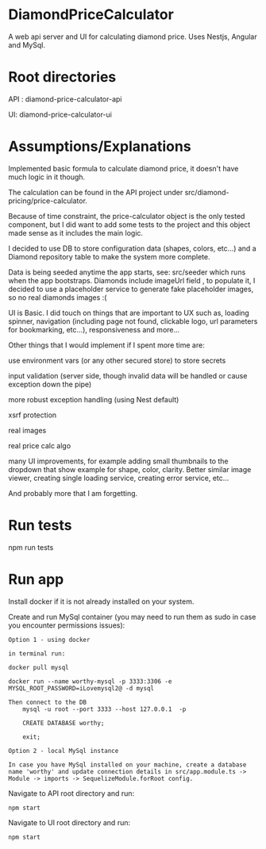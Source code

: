 # DiamondPriceCalculator

A web api server and UI for calculating diamond price.
Uses Nestjs, Angular and MySql.

# Root directories 

API : diamond-price-calculator-api

UI: diamond-price-calculator-ui

# Assumptions/Explanations
Implemented basic formula to calculate diamond price, it doesn't have much logic in it though. 

The calculation can be found in the API project under src/diamond-pricing/price-calculator.

Because of time constraint, the price-calculator object is the only tested component, but I did want to add some tests to the project and this object made sense as it includes the main logic.

I decided to use DB to store configuration data (shapes, colors, etc...) and a Diamond repository table to make the system more complete.

Data is being seeded anytime the app starts, see: src/seeder which runs when the app bootstraps.
Diamonds include imageUrl field , to populate it, I decided to use a placeholder service to generate fake placeholder images, so no real diamonds images :(

UI is Basic. I did touch on things that are important to UX such as, loading spinner, navigation (including page not found, clickable logo, url parameters for bookmarking, etc...), responsiveness and more... 

Other things that I would implement if I spent more time are:

use environment vars (or any other secured store) to store secrets

input validation (server side, though invalid data will be handled or cause exception down the pipe)

more robust exception handling (using Nest default)

xsrf protection

real images

real price calc algo

many UI improvements, for example adding small thumbnails to the dropdown that show example for shape, color, clarity. Better similar image viewer, creating single loading service, creating error service,  etc...

And probably more that I am forgetting.






# Run tests

npm run tests


# Run app
Install docker if it is not already installed on your system.

Create and run MySql container (you may need to run them as sudo in case you encounter permissions issues):
    
    Option 1 - using docker

    in terminal run:

    docker pull mysql

    docker run --name worthy-mysql -p 3333:3306 -e MYSQL_ROOT_PASSWORD=iLovemysql2@ -d mysql
    
    Then connect to the DB
        mysql -u root --port 3333 --host 127.0.0.1  -p
        
        CREATE DATABASE worthy;

        exit;
    
    Option 2 - local MySql instance

    In case you have MySql installed on your machine, create a database name 'worthy' and update connection details in src/app.module.ts -> Module -> imports -> SequelizeModule.forRoot config.


Navigate to API root directory and run:

    npm start

Navigate to UI root directory and run:

    npm start


